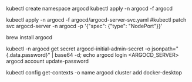 <!-- 1. Install Argo CD -->
kubectl create namespace argocd
kubectl apply -n argocd -f argocd

<!-- 2. Access The Argo CD API Server -->
kubectl apply -n argocd -f argocd/argocd-server-svc.yaml
#kubectl patch svc argocd-server -n argocd -p '{"spec": {"type": "NodePort"}}'

<!-- 3. Download Argo CD CLI -->
brew install argocd

<!-- 4. Login Using The CLI -->
kubectl -n argocd get secret argocd-initial-admin-secret -o jsonpath="{.data.password}" | base64 -d; echo
argocd login <ARGOCD_SERVER>
argocd account update-password

<!-- 5. Register A Cluster To Deploy Apps To -->
kubectl config get-contexts -o name
argocd cluster add docker-desktop

